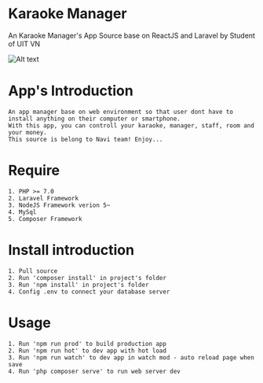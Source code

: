 # Karaoke Manager
An Karaoke Manager's App Source base on ReactJS and Laravel by Student of UIT VN

![Alt text](https://reactjs.org/logo-og.png)

# App's Introduction
    An app manager base on web environment so that user dont have to install anything on their computer or smartphone.
    With this app, you can controll your karaoke, manager, staff, room and your money.
    This source is belong to Navi team! Enjoy...
# Require
    1. PHP >= 7.0
    2. Laravel Framework
    3. NodeJS Framework verion 5~
    4. MySql
    5. Composer Framework
# Install introduction
    1. Pull source
    2. Run 'composer install' in project's folder
    3. Run 'npm install' in project's folder
    4. Config .env to connect your database server

# Usage
    1. Run 'npm run prod' to build production app
    2. Run 'npm run hot' to dev app with hot load
    3. Run 'npm run watch' to dev app in watch mod - auto reload page when save
    4. Run 'php composer serve' to run web server dev
